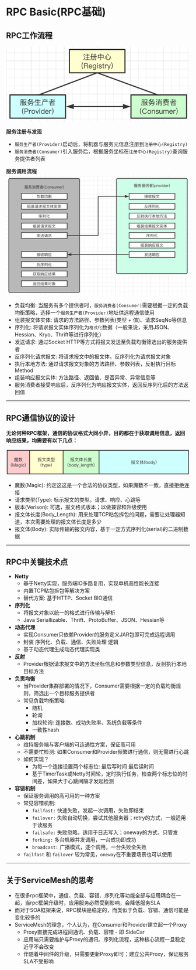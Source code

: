 # RPC Basic(RPC基础)

## RPC工作流程
![rpc_主要概念](./images/rpc_主要概念.png)

**服务注册与发现**
- `服务生产者(Provider)`启动后，将机器与服务元信息注册到`注册中心(Registry)`
- `服务消费者(Consumer)`引入服务后，根据服务坐标在`注册中心(Registry)`查询服务提供者列表

**服务调用流程**
![rpc_调用流程](./images/rpc_调用流程.png)

- 负载均衡: 当服务有多个提供者时，`服务消费者(Consumer)`需要根据一定的负载均衡策略，选择一个`服务生产者(Provider)`地址供远程通信使用
- 组装报文体实体: 请求的方法路径、参数列表(类型 + 值)、请求SeqNo等信息
- 序列化: 将请求报文实体序列化为`格式化`数据（一般来说，采用JSON、Hessian、Kryo、Thrift等进行序列化）
- 发送请求: 通过Socket HTTP等方式将报文发送至负载均衡筛选出的服务提供者
- 反序列化请求报文: 将请求报文中的报文体，反序列化为请求报文对象
- 执行本地方法: 通过请求报文对象的方法路径、参数列表，反射执行目标Method
- 组装响应报文实体: 方法路径、返回值、是否异常、异常信息等
- 服务消费者接受响应后，反序列化为响应报文实体，返回反序列化后的方法返回值

----

## RPC通信协议的设计

**无论何种RPC框架，通信的协议格式大同小异，目的都在于获取调用信息，返回响应结果，均需要有以下几点：**

![rpc_报文协议](./images/rpc_报文协议.png)

- 魔数(Magic): 约定这这是一个合法的协议类型，如果魔数不一致，直接拒绝连接
- 请求类型(Type): 标示报文的类型。请求、响应、心跳等
- 版本(Verison): 可选，报文格式版本；以做兼容和升级使用
- 报文体长度(Body_Length): 用来处理TCP粘包拆包的问题，需要让处理器知道，本次需要处理的报文体长度是多少
- 报文体(Body): 实际传输的报文内容，基于一定方式序列化(serial)的二进制数据

----

## RPC中关键技术点

- **Netty**
  - 基于Netty实现，服务端IO多路复用，实现单机高性能长连接
  - 内置TCP粘包拆包等解决方案
  - 替代方案: 基于HTTP、Socket BIO通信
- **序列化**
  - 将报文对象以统一的格式进行传输与解析
  - Java Seriallizable、Thrift、ProtoBuffer、JSON、Hessian等
- **动态代理**
  - 实现Consumer只依赖Provider的服务定义JAR包即可完成远程调用
  - 封装 序列化、负载、通信、失败处理 逻辑
  - 基于动态代理生成动态代理实现类
- **反射**
  - Provider根据请求报文中的方法坐标信息和参数类型信息，反射执行本地目标方法
- **负责均衡**
  - 当Provider集群部署的情况下，Consumer需要根据一定的负载均衡规则，筛选出一个目标服务提供者
  - 常见负载均衡策略:
    - 随机
    - 轮询
    - 加权轮询: 连接数、成功失败率、系统负载等条件
    - 一致性hash
- **心跳机制**
  - 维持服务端与客户端的可连通性方案，保证高可用
  - 不需要忙检测: 如果Consumer和Provider频繁进行通信，则无需进行心跳
  - 如何实现？
    - 为每一个连接设置两个标志位: 最后写时间 最后读时间
    - 基于TimerTask或Netty时间轮，定时执行任务，检查两个标志位的时间差，如果大于心跳间隔才发起检测
- **容错机制**
  - 保证服务调用的高可用的一种方案
  - 常见容错机制:
    - `failfast:` 快速失败，发起一次调用，失败即结束
    - `failover:` 失败自动切换，尝试其他服务器；retry的方式，一般适用于读服务
    - `failsafe:` 失败忽略，适用于日志写入；oneway的方式，只管发
    - `forking:` 多台机器并发调用，一台成功即成功
    - `broadcast:` 广播模式，逐个调用，一台失败全失败
  - `failfast` 和 `failover` 较为常见，`oneway`在不重要场景也可以使用

----

## 关于ServiceMesh的思考

- 在很多rpc框架中，通信、负载、容错、序列化等功能全部与应用耦合在一起，当rpc框架升级时，应用服务必然受到影响，会降低服务SLA
- 而对于SOA框架来说，RPC模块是稳定的，而类似于负载、容错、通信可能是变化较多的
- ServiceMesh的理念，个人认为，在Consumer和Provider建立起一个Proxy
  - Proxy直接完成进程间通讯、负载、容错 - 即 SideCar
  - 应用端只需要维护与Proxy的通讯、序列化流程，这种核心流程一旦稳定近乎不会改变  
  - 伴随着中间件的升级，只需要更新Proxy即可；建立公共Proxy，保证服务SLA不受影响
